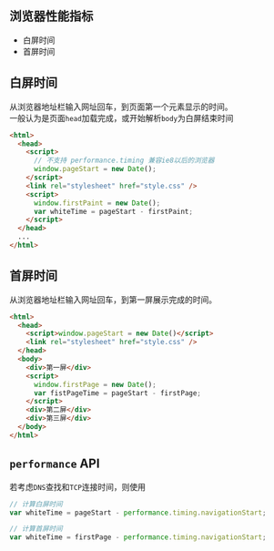 ## 浏览器性能指标
* 白屏时间
* 首屏时间

## 白屏时间
从浏览器地址栏输入网址回车，到页面第一个元素显示的时间。
<br>
一般认为是页面`head`加载完成，或开始解析`body`为白屏结束时间
```html
<html>
  <head>
    <script>
      // 不支持 performance.timing 兼容ie8以后的浏览器
      window.pageStart = new Date();
    </script>
    <link rel="stylesheet" href="style.css" />
    <script>
      window.firstPaint = new Date();
      var whiteTime = pageStart - firstPaint;
    </script>
  </head>
  ...
</html>
```

## 首屏时间
从浏览器地址栏输入网址回车，到第一屏展示完成的时间。
```html
<html>
  <head>
    <script>window.pageStart = new Date()</script>
    <link rel="stylesheet" href="style.css" />
  </head>
  <body>
    <div>第一屏</div>
    <script>
      window.firstPage = new Date();
      var fistPageTime = pageStart - firstPage;
    </script>
    <div>第二屏</div>
    <div>第三屏</div>
  </body>
</html>

```

## `performance` API
若考虑`DNS`查找和`TCP`连接时间，则使用
```js
// 计算白屏时间
var whiteTime = pageStart - performance.timing.navigationStart;

// 计算首屏时间
var whiteTime = firstPage - performance.timing.navigationStart;
```
